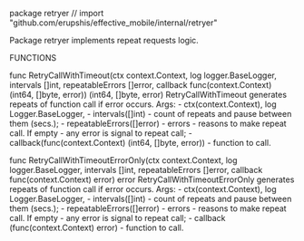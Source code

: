 package retryer // import "github.com/erupshis/effective_mobile/internal/retryer"

Package retryer implements repeat requests logic.

FUNCTIONS

func RetryCallWithTimeout(ctx context.Context, log logger.BaseLogger, intervals []int, repeatableErrors []error,
	callback func(context.Context) (int64, []byte, error)) (int64, []byte, error)
    RetryCallWithTimeout generates repeats of function call if error occurs.
    Args:
      - ctx(context.Context), log Logger.BaseLogger,
      - intervals([]int) - count of repeats and pause between them (secs.);
      - repeatableErrors([]error) - errors - reasons to make repeat call.
        If empty - any error is signal to repeat call;
      - callback(func(context.Context) (int64, []byte, error)) - function to
        call.

func RetryCallWithTimeoutErrorOnly(ctx context.Context, log logger.BaseLogger, intervals []int, repeatableErrors []error,
	callback func(context.Context) error) error
    RetryCallWithTimeoutErrorOnly generates repeats of function call if error
    occurs. Args:
      - ctx(context.Context), log Logger.BaseLogger,
      - intervals([]int) - count of repeats and pause between them (secs.);
      - repeatableErrors([]error) - errors - reasons to make repeat call.
        If empty - any error is signal to repeat call;
      - callback (func(context.Context) error) - function to call.

